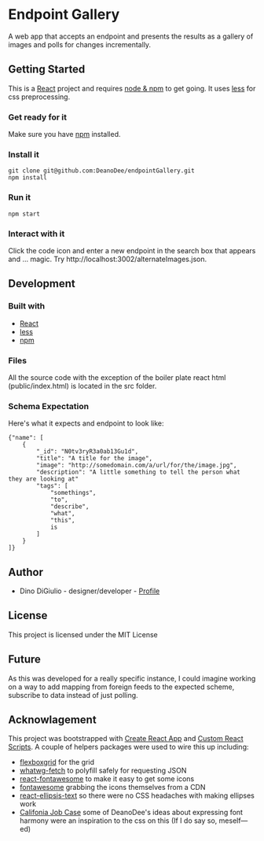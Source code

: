 # Endpoint Gallery

A web app that accepts an endpoint and presents the results as a gallery of images and polls for changes incrementally.

## Getting Started

This is a [React](https://facebook.github.io/react/) project and requires [node & npm](https://docs.npmjs.com/getting-started/installing-node) to get going. It uses [less](https://docs.npmjs.com/getting-started/installing-node) for css preprocessing.

### Get ready for it 

Make sure you have [npm](https://docs.npmjs.com/getting-started/installing-node) installed.

### Install it

```
git clone git@github.com:DeanoDee/endpointGallery.git
npm install
```
### Run it

```
npm start
```

### Interact with it

Click the code icon and enter a new endpoint in the search box that appears and … magic. Try http://localhost:3002/alternateImages.json.

## Development

### Built with

* [React](https://facebook.github.io/react/)
* [less](https://docs.npmjs.com/getting-started/installing-node)
* [npm](https://docs.npmjs.com/getting-started/installing-node)

### Files

All the source code with the exception of the boiler plate react html (public/index.html) is located in the src folder.

### Schema Expectation

Here's what it expects and endpoint to look like:

```
{"name": [
	{
		"_id": "N0tv3ryR3a0ab13Gu1d",
		"title": "A title for the image",
		"image": "http://somedomain.com/a/url/for/the/image.jpg",
		"description": "A little something to tell the person what they are looking at"
		"tags": [
			"somethings",
			"to",
			"describe",
			"what",
			"this",
			is
		]
	}
]}
```

## Author

* Dino DiGiulio - designer/developer - [Profile](https://github.com/DeanoDee)

## License

This project is licensed under the MIT License 

## Future

As this was developed for a really specific instance, I could imagine working on a way to add mapping from foreign feeds to the expected scheme, subscribe to data instead of just polling.

## Acknowlagement 

This project was bootstrapped with [Create React App](https://github.com/facebookincubator/create-react-app) and [Custom React Scripts](https://www.npmjs.com/package/custom-react-scripts). A couple of helpers packages were used to wire this up including:  
* [flexboxgrid](https://github.com/kristoferjoseph/flexboxgrid) for the grid
* [whatwg-fetch](https://github.com/fis-components/whatwg-fetch) to polyfill safely for requesting JSON
* [react-fontawesome](https://github.com/danawoodman/react-fontawesome) to make it easy to get some icons
* [fontawesome](http://fontawesome.io) grabbing the icons themselves from a CDN
* [react-ellipsis-text](https://github.com/georgeOsdDev/react-ellipsis-text) so there were no CSS headaches with making ellipses work
* [Califonia Job Case](http://deanodee.github.io/CaliforniaJobCase/) some of DeanoDee's ideas about expressing font harmony were an inspiration to the css on this (If I do say so, meself—ed)
